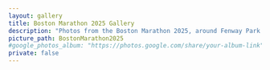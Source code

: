 ```yaml
---
layout: gallery
title: Boston Marathon 2025 Gallery
description: "Photos from the Boston Marathon 2025, around Fenway Park and Kenmore Square."
picture_path: BostonMarathon2025
#google_photos_album: "https://photos.google.com/share/your-album-link"
private: false
---
```

